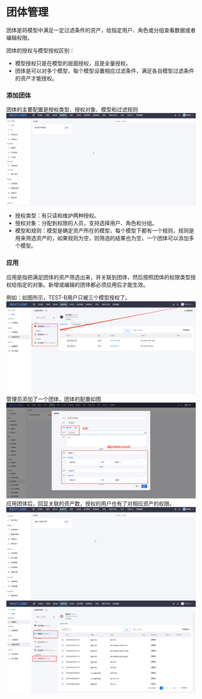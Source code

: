 # 团体管理
团体是将模型中满足一定过滤条件的资产，给指定用户、角色或分组查看数据或者编辑权限。

团体的授权与模型授权区别：
- 模型授权只是在模型的层面授权，且是全量授权。
- 团体是可以对多个模型，每个模型设置相应过滤条件，满足各自模型过滤条件的资产才能授权。

### 添加团体
团体的主要配置是授权类型、授权对象、模型和过滤规则
![](images/add_group.gif)
- 授权类型：有只读和维护两种授权。
- 授权对象：分配到权限的人员，支持选择用户、角色和分组。
- 模型和规则：模型是确定资产所在的模型，每个模型下都有一个规则，规则是用来筛选资产的，如果规则为空，则筛选的结果也为空，一个团体可以添加多个模型。

### 应用
应用是指把满足团体的资产筛选出来，并关联到团体，然后按照团体的权限类型授权给指定的对象。新增或编辑的团体都必须应用后才能生效。

例如：如图所示，TEST-B用户只被三个模型授权了。
![](images/auth_ci.png)
管理员添加了一个团体，团体的配置如图
![](images/group.png)
应用团体后，回显关联的资产数，授权的用户也有了对相应资产的权限。
![](images/apply.gif)
![](images/group_resource.png)